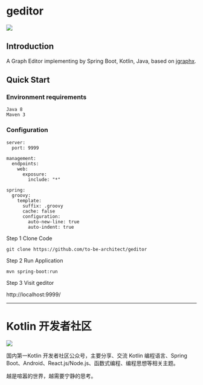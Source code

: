 # geditor

![](https://upload-images.jianshu.io/upload_images/1233356-291b99a56abf3f9c.png?imageMogr2/auto-orient/strip%7CimageView2/2/w/1240)


## Introduction

A Graph Editor implementing by Spring Boot, Kotlin, Java, based on [jgraphx](https://github.com/jgraph/jgraphx).

## Quick Start

### Environment requirements

``` 
Java 8
Maven 3
```

### Configuration

``` 
server:
  port: 9999

management:
  endpoints:
    web:
      exposure:
        include: "*"

spring:
  groovy:
    template:
      suffix: .groovy
      cache: false
      configuration:
        auto-new-line: true
        auto-indent: true
```

Step 1 Clone Code
```
git clone https://github.com/to-be-architect/geditor
```

Step 2 Run Application
``` 
mvn spring-boot:run
```

Step 3 Visit geditor

http://localhost:9999/




---
# Kotlin 开发者社区

![](https://upload-images.jianshu.io/upload_images/1233356-4cc10b922a41aa80?imageMogr2/auto-orient/strip%7CimageView2/2/w/1240)


国内第一Kotlin 开发者社区公众号，主要分享、交流 Kotlin 编程语言、Spring Boot、Android、React.js/Node.js、函数式编程、编程思想等相关主题。

越是喧嚣的世界，越需要宁静的思考。